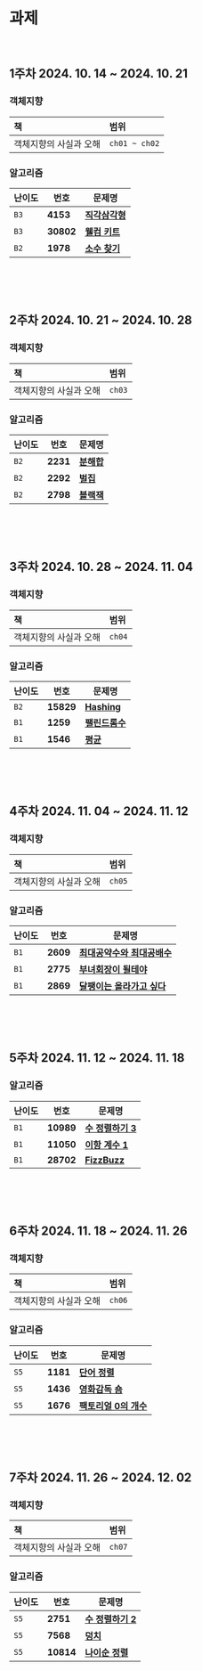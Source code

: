 # 과제
</br>

## 1주차 2024. 10. 14 ~ 2024. 10. 21
### 객체지향
| 책 | 범위 |
|:---|:---|
| 객체지향의 사실과 오해   | `ch01 ~ ch02`

### 알고리즘
| 난이도 | 번호 | 문제명 |
|---|---|---|
| `B3`   | **4153** | [**직각삼각형**](https://www.acmicpc.net/problem/4153)
| `B3`   | **30802** | [**웰컴 키트**](https://www.acmicpc.net/problem/30802)
| `B2`   | **1978** | [**소수 찾기**](https://www.acmicpc.net/problem/1978)

<br><br><br>

## 2주차 2024. 10. 21 ~ 2024. 10. 28
### 객체지향
| 책 | 범위 |
|:---|:---|
| 객체지향의 사실과 오해   | `ch03`

### 알고리즘
| 난이도 | 번호 | 문제명 |
|---|---|---|
| `B2`   | **2231** | [**분해합**](https://www.acmicpc.net/problem/2231)
| `B2`   | **2292** | [**벌집**](https://www.acmicpc.net/problem/2292)
| `B2`   | **2798** | [**블랙잭**](https://www.acmicpc.net/problem/2292)

<br><br><br>

## 3주차 2024. 10. 28 ~ 2024. 11. 04
### 객체지향
| 책 | 범위 |
|:---|:---|
| 객체지향의 사실과 오해   | `ch04`

### 알고리즘
| 난이도 | 번호 | 문제명 |
|---|---|---|
| `B2`   | **15829** | [**Hashing**](https://www.acmicpc.net/problem/15829)
| `B1`   | **1259** | [**팰린드롬수**](https://www.acmicpc.net/problem/1259)
| `B1`   | **1546** | [**평균**](https://www.acmicpc.net/problem/1546)

<br><br><br>

## 4주차 2024. 11. 04 ~ 2024. 11. 12
### 객체지향
| 책 | 범위 |
|:---|:---|
| 객체지향의 사실과 오해   | `ch05`

### 알고리즘
| 난이도 | 번호 | 문제명 |
|---|---|---|
| `B1`   | **2609** | [**최대공약수와 최대공배수**](https://www.acmicpc.net/problem/2609)
| `B1`   | **2775** | [**부녀회장이 될테야**](https://www.acmicpc.net/problem/2775)
| `B1`   | **2869** | [**달팽이는 올라가고 싶다**](https://www.acmicpc.net/problem/2869)

<br><br><br>

## 5주차 2024. 11. 12 ~ 2024. 11. 18

### 알고리즘
| 난이도 | 번호 | 문제명 |
|---|---|---|
| `B1`   | **10989** | [**수 정렬하기 3**](https://www.acmicpc.net/problem/10989)
| `B1`   | **11050** | [**이항 계수 1**](https://www.acmicpc.net/problem/11050)
| `B1`   | **28702** | [**FizzBuzz**](https://www.acmicpc.net/problem/28702)

<br><br><br>

## 6주차 2024. 11. 18 ~ 2024. 11. 26
### 객체지향
| 책 | 범위 |
|:---|:---|
| 객체지향의 사실과 오해   | `ch06`

### 알고리즘
| 난이도 | 번호 | 문제명 |
|---|---|---|
| `S5`   | **1181** | [**단어 정렬**](https://www.acmicpc.net/problem/1181)
| `S5`   | **1436** | [**영화감독 숌**](https://www.acmicpc.net/problem/1436)
| `S5`   | **1676** | [**팩토리얼 0의 개수**](https://www.acmicpc.net/problem/1676)

<br><br><br>


## 7주차 2024. 11. 26 ~ 2024. 12. 02
### 객체지향
| 책 | 범위 |
|:---|:---|
| 객체지향의 사실과 오해   | `ch07`

### 알고리즘
| 난이도 | 번호 | 문제명 |
|---|---|---|
| `S5`   | **2751** | [**수 정렬하기 2**](https://www.acmicpc.net/problem/2751)
| `S5`   | **7568** | [**덩치**](https://www.acmicpc.net/problem/7568)
| `S5`   | **10814** | [**나이순 정렬**](https://www.acmicpc.net/problem/10814)

<br><br><br>
